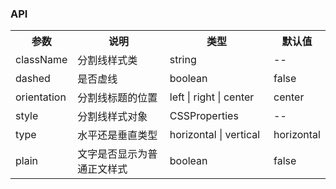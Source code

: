 ### API

<table>
  <tbody>
    <tr>
      <th  width="15%">参数</th><th width="35%">说明</th><th width="35%">类型</th><th width="15%">默认值</th>
    </tr>
    <tr>
      <td width="15%">className</td><td width="35%">分割线样式类</td><td width="35%">string</td><td width="15%">--</td>
    </tr>
    <tr>
      <td width="15%">dashed</td><td width="35%">是否虚线</td><td width="35%">boolean</td><td width="15%">false</td>
    </tr>
    <tr>
      <td width="15%">orientation</td><td width="35%">分割线标题的位置</td><td width="35%">left | right | center</td><td width="15%">center</td>
    </tr>
    <tr>
      <td width="15%">style</td><td width="35%">分割线样式对象</td><td width="35%">CSSProperties</td><td width="15%">--</td>
    </tr>
    <tr>
      <td width="15%">type</td><td width="35%">水平还是垂直类型</td><td width="35%">horizontal | vertical</td><td width="15%">horizontal</td>
    </tr>
    <tr>
      <td width="15%">plain</td><td width="35%">文字是否显示为普通正文样式</td><td width="35%">boolean</td><td width="15%">false</td>
    </tr>
  </tbody>
</table>